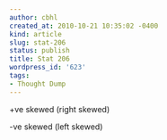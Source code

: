 ```yaml
---
author: cbhl
created_at: 2010-10-21 10:35:02 -0400
kind: article
slug: stat-206
status: publish
title: Stat 206
wordpress_id: '623'
tags:
- Thought Dump
---
```


+ve skewed (right skewed)

-ve skewed (left skewed)
